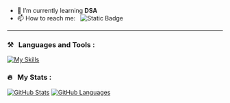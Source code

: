 

- 🌱 I’m currently learning **DSA**
- 📫 How to reach me: &nbsp; ![Static Badge](https://img.shields.io/badge/Pramay-Wankhade?style=flat&logo=LinkedIn&logoColor=white&labelColor=blue&color=blue&link=https%3A%2F%2Fwww.linkedin.com%2Fin%2Fpramaywankhade%2F)



---
   ### ⚒️ &nbsp; Languages and Tools :


[![My Skills](https://skillicons.dev/icons?i=cpp,c,git&perline=8)](https://skillicons.dev)

### 🔥 &nbsp; My Stats :

[![GitHub Stats](https://github-readme-stats.vercel.app/api?username=pramay88&hide=issues&show_icons=true&hide_border=true&theme=github_dark&count_private=true)](https://github.com/anuraghazra/github-readme-stats)
[![GitHub Languages](https://github-readme-stats.vercel.app/api/top-langs/?username=pramay88&size_weight=1&count_weight=0&includeForks=true&layout=compact&hide_border=true&langs_count=8&theme=github_dark)](https://github.com/anuraghazra/github-readme-stats)
